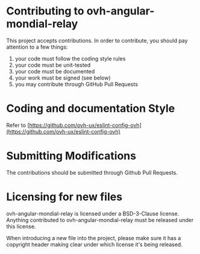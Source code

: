 # Contributing to ovh-angular-mondial-relay
 
This project accepts contributions. In order to contribute, you should
pay attention to a few things:
 
1. your code must follow the coding style rules
2. your code must be unit-tested
3. your code must be documented
4. your work must be signed (see below)
5. you may contribute through GitHub Pull Requests
 
# Coding and documentation Style
 
Refer to [https://github.com/ovh-ux/eslint-config-ovh](https://github.com/ovh-ux/eslint-config-ovh)
 
# Submitting Modifications
 
The contributions should be submitted through Github Pull Requests.
 
# Licensing for new files
 
ovh-angular-mondial-relay is licensed under a BSD-3-Clause license. Anything
contributed to ovh-angular-mondial-relay must be released under this license.
 
When introducing a new file into the project, please make sure it has a
copyright header making clear under which license it's being released.
